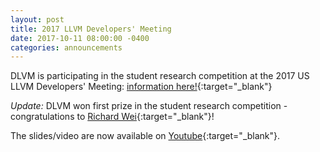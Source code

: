 ```yaml
---
layout: post
title: 2017 LLVM Developers' Meeting
date: 2017-10-11 08:00:00 -0400
categories: announcements
---
```

DLVM is participating in the student research competition at the 2017 US LLVM Developers' Meeting:
[information here!](http://llvm.org/devmtg/2017-10/#src3){:target="_blank"}

_Update:_ DLVM won first prize in the student research competition -
congratulations to [Richard Wei](http://rxwei.me/about/){:target="_blank"}!

The slides/video are now available on [Youtube](https://www.youtube.com/watch?v=9fdFbVBUQGs){:target="_blank"}.
